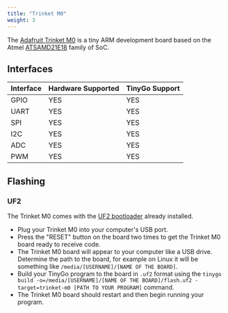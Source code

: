 ```yaml
---
title: "Trinket M0"
weight: 3
---
```


The [Adafruit Trinket M0](https://www.adafruit.com/product/3500) is a tiny ARM development board based on the Atmel [ATSAMD21E18](https://www.microchip.com/wwwproducts/en/ATSAMD21E18) family of SoC.

## Interfaces

| Interface | Hardware Supported | TinyGo Support |
| --------- | ------------- | ----- |
| GPIO      | YES | YES |
| UART      | YES | YES |
| SPI      | YES | YES |
| I2C      | YES | YES |
| ADC      | YES | YES |
| PWM      | YES | YES |

## Flashing

### UF2

The Trinket M0 comes with the [UF2 bootloader](https://github.com/Microsoft/uf2) already installed.

- Plug your Trinket M0 into your computer's USB port.
- Press the "RESET" button on the board two times to get the Trinket M0 board ready to receive code.
- The Trinket M0 board will appear to your computer like a USB drive. Determine the path to the board, for example on Linux it will be something like `/media/[USERNAME]/[NAME OF THE BOARD]`.
- Build your TinyGo program to the board in `.uf2` format using the `tinygo build -o=/media/[USERNAME]/[NAME OF THE BOARD]/flash.uf2 -target=trinket-m0 [PATH TO YOUR PROGRAM]` command.
- The Trinket M0 board should restart and then begin running your program.
